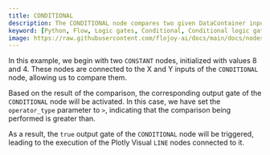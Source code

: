 ```yaml
---
title: CONDITIONAL
description: The CONDITIONAL node compares two given DataContainer inputs and enqueues nodes connected with true or false output based on the comparison result.
keyword: [Python, Flow, Logic gates, Conditional, Conditional logic gates, Python logic gates, Data analysis with conditionals, Streamline logical operations, Condition"-"based transformations, Conditional statements in Python, Python data manipulation, Accurate data insights, Logical operations using conditionals, Data processing using CONDITIONAL logic gates]
image: https://raw.githubusercontent.com/flojoy-ai/docs/main/docs/nodes/LOGIC_GATES/CONDITIONALS/CONDITIONAL/examples/EX1/output.jpeg
---
```


In this example, we begin with two `CONSTANT` nodes, initialized with values 8 and 4. These nodes are connected to the X and Y inputs of the `CONDITIONAL` node, allowing us to compare them.

Based on the result of the comparison, the corresponding output gate of the `CONDITIONAL` node will be activated. In this case, we have set the `operator_type` parameter to `>`, indicating that the comparison being performed is greater than. 

As a result, the `true` output gate of the `CONDITIONAL` node will be triggered, leading to the execution of the Plotly Visual `LINE` nodes connected to it.